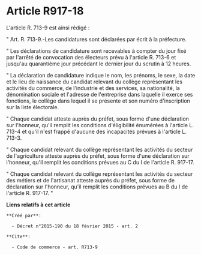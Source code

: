 # Article R917-18

L'article R. 713-9 est ainsi rédigé : 

" Art. R. 713-9.-Les candidatures sont déclarées par écrit à la préfecture. 

" Les déclarations de candidature sont recevables à compter du jour fixé par l'arrêté de convocation des électeurs prévu à
l'article R. 713-6 et jusqu'au quarantième jour précédant le dernier jour du scrutin à 12 heures. 

" La déclaration de candidature indique le nom, les prénoms, le sexe, la date et le lieu de naissance du candidat relevant du
collège représentant les activités du commerce, de l'industrie et des services, sa nationalité, la dénomination sociale et
l'adresse de l'entreprise dans laquelle il exerce ses fonctions, le collège dans lequel il se présente et son numéro
d'inscription sur la liste électorale. 

" Chaque candidat atteste auprès du préfet, sous forme d'une déclaration sur l'honneur, qu'il remplit les conditions
d'éligibilité énumérées à l'article L. 713-4 et qu'il n'est frappé d'aucune des incapacités prévues à l'article L. 713-3. 

" Chaque candidat relevant du collège représentant les activités du secteur de l'agriculture atteste auprès du préfet, sous
forme d'une déclaration sur l'honneur, qu'il remplit les conditions prévues au C du I de l'article R. 917-17. 

" Chaque candidat relevant du collège représentant les activités du secteur des métiers et de l'artisanat atteste auprès du
préfet, sous forme de déclaration sur l'honneur, qu'il remplit les conditions prévues au B du I de l'article R. 917-17. "

**Liens relatifs à cet article**

	**Créé par**:

	  - Décret n°2015-190 du 18 février 2015 - art. 2

	**Cite**:

	  - Code de commerce - art. R713-9
